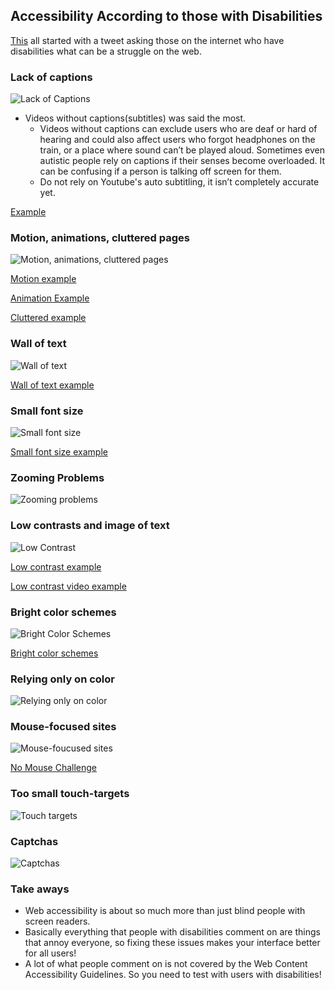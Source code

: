 ## Accessibility According to those with Disabilities

[This](https://axesslab.com/accessibility-according-to-pwd/) all started with a tweet asking those on the internet who have disabilities what can be a struggle on the web.

### Lack of captions

![Lack of Captions](/assets/images/captions.png)

* Videos without captions(subtitles) was said the most.
  * Videos without captions can exclude users who are deaf or hard of hearing and could also affect users who forgot headphones on the train, or a place where sound can’t be played aloud. Sometimes even autistic people rely on captions if their senses become overloaded. It can be confusing if a person is talking off screen for them.
  * Do not rely on Youtube's auto subtitling, it isn’t completely accurate yet.


[Example](http://iuhealth.org/48hour/)

### Motion, animations, cluttered pages

![Motion, animations, cluttered pages](/assets/images/animations.png)

[Motion example](https://realaccess.polycom.com/Account/Login?ReturnUrl=%2F)

[Animation Example](http://henninglarsen.com/en)

[Cluttered example](http://www.autoguide.com/)


### Wall of text

![Wall of text](/assets/images/walloftext.png)

[Wall of text example](http://iuhealth.org/cancer/)

### Small font size

![Small font size](/assets/images/smallfontsize.png)

[Small font size example](https://www.ebay.com/b/Patio-Garden-Furniture/25863/bn_2309488)

### Zooming Problems

![Zooming problems](/assets/images/zooming-problems.png)

### Low contrasts and image of text

![Low Contrast](/assets/images/low-contrast.png)

[Low contrast example](http://style-whisperer.com/)

[Low contrast video example](https://www.lush.com/)

### Bright color schemes

![Bright Color Schemes](/assets/images/bright-color-schemes.png)

[Bright color schemes](https://www.brusselsmuseums.be/en/)

### Relying only on color

![Relying only on color](/assets/images/rely-on-color.png)

### Mouse-focused sites

![Mouse-foucused sites](/assets/images/rely-on-color.png)

[No Mouse Challenge](http://nomouse.org/)

### Too small touch-targets

![Touch targets](/assets/images/touch-targets.png)

### Captchas

![Captchas](/assets/images/captchas.png)

### Take aways
- Web accessibility is about so much more than just blind people with screen readers.
- Basically everything that people with disabilities comment on are things that annoy everyone, so fixing these issues makes your interface better for all users!
- A lot of what people comment on is not covered by the Web Content Accessibility Guidelines. So you need to test with users with disabilities!
